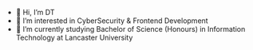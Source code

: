 - 👋 Hi, I’m DT
- 👀 I’m interested in CyberSecurity & Frontend Development
- 🌱 I’m currently studying Bachelor of Science (Honours) in Information Technology at Lancaster University

<!---
DT0072/DT0072 is a ✨ special ✨ repository because its `README.md` (this file) appears on your GitHub profile.
You can click the Preview link to take a look at your changes.
--->
